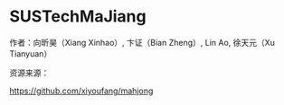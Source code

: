 # SUSTechMaJiang

作者：向昕昊（Xiang Xinhao）, 卞证（Bian Zheng）, Lin Ao, 徐天元（Xu Tianyuan）

资源来源：

https://github.com/xiyoufang/mahjong